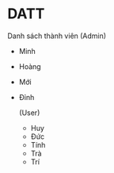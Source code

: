 # DATT
Danh sách thành viên
(Admin)
- Minh
- Hoàng
- Mới
- Đỉnh

  (User)
  - Huy
  - Đức
  - Tính
  - Trà
  - Trí
